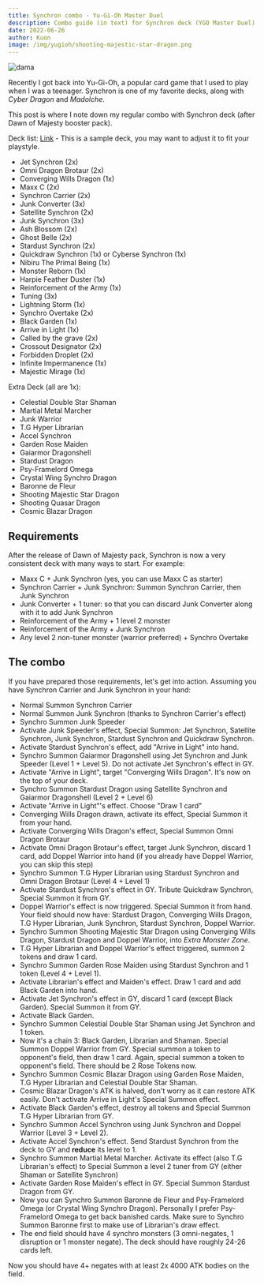 ```yaml
---
title: Synchron combo - Yu-Gi-Oh Master Duel
description: Combo guide (in text) for Synchron deck (YGO Master Duel)
date: 2022-06-26
author: Kuon
image: /img/yugioh/shooting-majestic-star-dragon.png
---
```


![dama](/img/yugioh/shooting-majestic-star-dragon.png)

Recently I got back into Yu-Gi-Oh, a popular card game that I used to play when I was a teenager. Synchron is one of my favorite decks, along with _Cyber Dragon_ and _Madolche_.

This post is where I note down my regular combo with Synchron deck (after Dawn of Majesty booster pack).

<!-- truncate -->

Deck list: [Link](https://www.masterduelmeta.com/saved-decks/621c6935ed786698386051e3) - This is a sample deck, you may want to adjust it to fit your playstyle.

- Jet Synchron (2x)
- Omni Dragon Brotaur (2x)
- Converging Wills Dragon (1x)
- Maxx C (2x)
- Synchron Carrier (2x)
- Junk Converter (3x)
- Satellite Synchron (2x)
- Junk Synchron (3x)
- Ash Blossom (2x)
- Ghost Belle (2x)
- Stardust Synchron (2x)
- Quickdraw Synchron (1x) or Cyberse Synchron (1x)
- Nibiru The Primal Being (1x)
- Monster Reborn (1x)
- Harpie Feather Duster (1x)
- Reinforcement of the Army (1x)
- Tuning (3x)
- Lightning Storm (1x)
- Synchro Overtake (2x)
- Black Garden (1x)
- Arrive in Light (1x)
- Called by the grave (2x)
- Crossout Designator (2x)
- Forbidden Droplet (2x)
- Infinite Impermanence (1x)
- Majestic Mirage (1x)

Extra Deck (all are 1x):

- Celestial Double Star Shaman
- Martial Metal Marcher
- Junk Warrior
- T.G Hyper Librarian
- Accel Synchron
- Garden Rose Maiden
- Gaiarmor Dragonshell
- Stardust Dragon
- Psy-Framelord Omega
- Crystal Wing Synchro Dragon
- Baronne de Fleur
- Shooting Majestic Star Dragon
- Shooting Quasar Dragon
- Cosmic Blazar Dragon

## Requirements

After the release of Dawn of Majesty pack, Synchron is now a very consistent deck with many ways to start. For example:

- Maxx C + Junk Synchron (yes, you can use Maxx C as starter)
- Synchron Carrier + Junk Synchron: Summon Synchron Carrier, then Junk Synchron
- Junk Converter + 1 tuner: so that you can discard Junk Converter along with it to add Junk Synchron
- Reinforcement of the Army + 1 level 2 monster
- Reinforcement of the Army + Junk Synchron
- Any level 2 non-tuner monster (warrior preferred) + Synchro Overtake

## The combo

If you have prepared those requirements, let's get into action. Assuming you have Synchron Carrier and Junk Synchron in your hand:

- Normal Summon Synchron Carrier
- Normal Summon Junk Synchron (thanks to Synchron Carrier's effect)
- Synchro Summon Junk Speeder
- Activate Junk Speeder's effect, Special Summon: Jet Synchron, Satellite Synchron, Junk Synchron, Stardust Synchron and Quickdraw Synchron.
- Activate Stardust Synchron's effect, add "Arrive in Light" into hand.
- Synchro Summon Gaiarmor Dragonshell using Jet Synchron and Junk Speeder (Level 1 + Level 5). Do not activate Jet Synchron's effect in GY.
- Activate "Arrive in Light", target "Converging Wills Dragon". It's now on the top of your deck.
- Synchro Summon Stardust Dragon using Satellite Synchron and Gaiarmor Dragonshell (Level 2 + Level 6)
- Activate "Arrive in Light"'s effect. Choose "Draw 1 card"
- Converging Wills Dragon drawn, activate its effect, Special Summon it from your hand.
- Activate Converging Wills Dragon's effect, Special Summon Omni Dragon Brotaur
- Activate Omni Dragon Brotaur's effect, target Junk Synchron, discard 1 card, add Doppel Warrior into hand (if you already have Doppel Warrior, you can skip this step)
- Synchro Summon T.G Hyper Librarian using Stardust Synchron and Omni Dragon Brotaur (Level 4 + Level 1)
- Activate Stardust Synchron's effect in GY. Tribute Quickdraw Synchron, Special Summon it from GY.
- Doppel Warrior's effect is now triggered. Special Summon it from hand. Your field should now have: Stardust Dragon, Converging Wills Dragon, T.G Hyper Librarian, Junk Synchron, Stardust Synchron, Doppel Warrior.
- Synchro Summon Shooting Majestic Star Dragon using Converging Wills Dragon, Stardust Dragon and Doppel Warrior, into _Extra Monster Zone_.
- T.G Hyper Librarian and Doppel Warrior's effect triggered, summon 2 tokens and draw 1 card.
- Synchro Summon Garden Rose Maiden using Stardust Synchron and 1 token (Level 4 + Level 1).
- Activate Librarian's effect and Maiden's effect. Draw 1 card and add Black Garden into hand.
- Activate Jet Synchron's effect in GY, discard 1 card (except Black Garden). Special Summon it from GY.
- Activate Black Garden.
- Synchro Summon Celestial Double Star Shaman using Jet Synchron and 1 token.
- Now it's a chain 3: Black Garden, Librarian and Shaman. Special Summon Doppel Warrior from GY. Special summon a token to opponent's field, then draw 1 card. Again, special summon a token to opponent's field. There should be 2 Rose Tokens now.
- Synchro Summon Cosmic Blazar Dragon using Garden Rose Maiden, T.G Hyper Librarian and Celestial Double Star Shaman.
- Cosmic Blazar Dragon's ATK is halved, don't worry as it can restore ATK easily. Don't activate Arrive in Light's Special Summon effect.
- Activate Black Garden's effect, destroy all tokens and Special Summon T.G Hyper Librarian from GY.
- Synchro Summon Accel Synchron using Junk Synchron and Doppel Warrior (Level 3 + Level 2).
- Activate Accel Synchron's effect. Send Stardust Synchron from the deck to GY and **reduce** its level to 1.
- Synchro Summon Martial Metal Marcher. Activate its effect (also T.G Librarian's effect) to Special Summon a level 2 tuner from GY (either Shaman or Satellite Synchron)
- Activate Garden Rose Maiden's effect in GY. Special Summon Stardust Dragon from GY.
- Now you can Synchro Summon Baronne de Fleur and Psy-Framelord Omega (or Crystal Wing Synchro Dragon). Personally I prefer Psy-Framelord Omega to get back banished cards. Make sure to Synchro Summon Baronne first to make use of Librarian's draw effect.
- The end field should have 4 synchro monsters (3 omni-negates, 1 disruption or 1 monster negate). The deck should have roughly 24-26 cards left.

Now you should have 4+ negates with at least 2x 4000 ATK bodies on the field.
